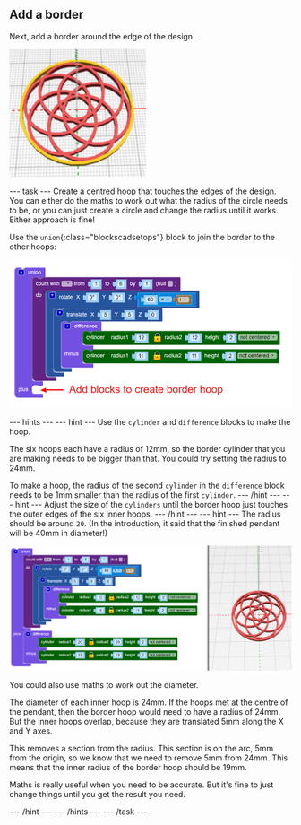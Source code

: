 ## Add a border

Next, add a border around the edge of the design.

![screenshot](images/pendant-border-show.png)

--- task --- Create a centred hoop that touches the edges of the design. You can either do the maths to work out what the radius of the circle needs to be, or you can just create a circle and change the radius until it works. Either approach is fine!

Use the `union`{:class="blockscadsetops"} block to join the border to the other hoops:

![screenshot](images/pendant-union.png)

--- hints --- --- hint --- Use the `cylinder` and `difference` blocks to make the hoop.

The six hoops each have a radius of 12mm, so the border cylinder that you are making needs to be bigger than that. You could try setting the radius to 24mm.

To make a hoop, the radius of the second `cylinder` in the `difference` block needs to be 1mm smaller than the radius of the first `cylinder`. --- /hint --- --- hint --- Adjust the size of the `cylinders` until the border hoop just touches the outer edges of the six inner hoops. --- /hint --- --- hint --- The radius should be around `20`. (In the introduction, it said that the finished pendant will be 40mm in diameter!)

![screenshot](images/pendant-border.png)

You could also use maths to work out the diameter.

The diameter of each inner hoop is 24mm. If the hoops met at the centre of the pendant, then the border hoop would need to have a radius of 24mm. But the inner hoops overlap, because they are translated 5mm along the X and Y axes.

This removes a section from the radius. This section is on the arc, 5mm from the origin, so we know that we need to remove 5mm from 24mm. This means that the inner radius of the border hoop should be 19mm.

Maths is really useful when you need to be accurate. But it's fine to just change things until you get the result you need.

--- /hint --- --- /hints --- --- /task ---
